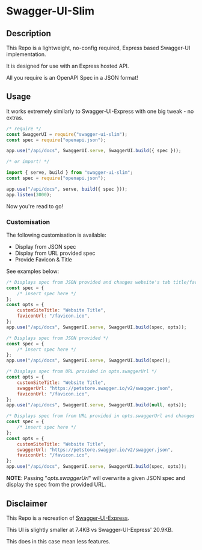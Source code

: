 # Swagger-UI-Slim

## Description

This Repo is a lightweight, no-config required, Express based Swagger-UI implementation.

It is designed for use with an Express hosted API.

All you require is an OpenAPI Spec in a JSON format!

## Usage

It works extremely similarly to Swagger-UI-Express with one big tweak - no extras.

```js
/* require */
const SwaggerUI = require("swagger-ui-slim");
const spec = require("openapi.json");

app.use("/api/docs", SwaggerUI.serve, SwaggerUI.build({ spec }));

/* or import! */

import { serve, build } from "swagger-ui-slim";
const spec = require("openapi.json");

app.use("/api/docs", serve, build({ spec }));
app.listen(3000);
```

Now you're read to go!

### Customisation

The following customisation is available:

-   Display from JSON spec
-   Display from URL provided spec
-   Provide Favicon & Title

See examples below:

```js
/* Displays spec from JSON provided and changes website's tab title/favicon */
const spec = {
    /* insert spec here */
};
const opts = {
    customSiteTitle: "Website Title",
    faviconUrl: "/favicon.ico",
};
app.use("/api/docs", SwaggerUI.serve, SwaggerUI.build(spec, opts));

/* Displays spec from JSON provided */
const spec = {
    /* insert spec here */
};
app.use("/api/docs", SwaggerUI.serve, SwaggerUI.build(spec));

/* Displays spec from URL provided in opts.swaggerUrl */
const opts = {
    customSiteTitle: "Website Title",
    swaggerUrl: "https://petstore.swagger.io/v2/swagger.json",
    faviconUrl: "/favicon.ico",
};
app.use("/api/docs", SwaggerUI.serve, SwaggerUI.build(null, opts));

/* Displays spec from from URL provided in opts.swaggerUrl and changes website's tab title/favicon */
const spec = {
    /* insert spec here */
};
const opts = {
    customSiteTitle: "Website Title",
    swaggerUrl: "https://petstore.swagger.io/v2/swagger.json",
    faviconUrl: "/favicon.ico",
};
app.use("/api/docs", SwaggerUI.serve, SwaggerUI.build(spec, opts));
```

**NOTE**: Passing "_opts.swaggerUrl_" will overwrite a given JSON spec and display the spec from the provided URL.

## Disclaimer

This Repo is a recreation of [Swagger-UI-Express](https://github.com/scottie1984/swagger-ui-express).

This UI is slightly smaller at 7.4KB vs Swagger-UI-Express' 20.9KB.

This does in this case mean less features.

